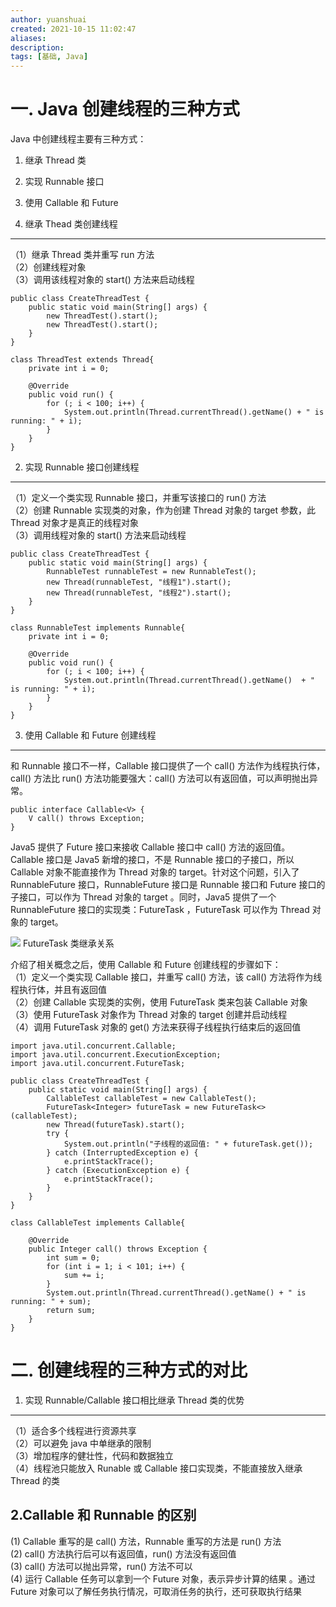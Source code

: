 ```yaml
---
author: yuanshuai
created: 2021-10-15 11:02:47
aliases: 
description:
tags: [基础, Java]
---
```



一. Java 创建线程的三种方式
=================

Java 中创建线程主要有三种方式：  
1. 继承 Thread 类  
2. 实现 Runnable 接口  
3. 使用 Callable 和 Future

1. 继承 Thead 类创建线程
-----------------

（1）继承 Thread 类并重写 run 方法  
（2）创建线程对象  
（3）调用该线程对象的 start() 方法来启动线程

```
public class CreateThreadTest {
    public static void main(String[] args) {
        new ThreadTest().start();
        new ThreadTest().start();
    }
}

class ThreadTest extends Thread{
    private int i = 0;

    @Override
    public void run() {
        for (; i < 100; i++) {
            System.out.println(Thread.currentThread().getName() + " is running: " + i);
        }
    }
}
```

2. 实现 Runnable 接口创建线程
---------------------

（1）定义一个类实现 Runnable 接口，并重写该接口的 run() 方法  
（2）创建 Runnable 实现类的对象，作为创建 Thread 对象的 target 参数，此 Thread 对象才是真正的线程对象  
（3）调用线程对象的 start() 方法来启动线程

```
public class CreateThreadTest {
    public static void main(String[] args) {
        RunnableTest runnableTest = new RunnableTest();
        new Thread(runnableTest, "线程1").start();
        new Thread(runnableTest, "线程2").start();
    }
}

class RunnableTest implements Runnable{
    private int i = 0;

    @Override
    public void run() {
        for (; i < 100; i++) {
            System.out.println(Thread.currentThread().getName()  + " is running: " + i);
        }
    }
}
```

3. 使用 Callable 和 Future 创建线程
----------------------------

和 Runnable 接口不一样，Callable 接口提供了一个 call() 方法作为线程执行体，call() 方法比 run() 方法功能要强大：call() 方法可以有返回值，可以声明抛出异常。

```
public interface Callable<V> {
    V call() throws Exception;
}
```

Java5 提供了 Future 接口来接收 Callable 接口中 call() 方法的返回值。  
Callable 接口是 Java5 新增的接口，不是 Runnable 接口的子接口，所以 Callable 对象不能直接作为 Thread 对象的 target。针对这个问题，引入了 RunnableFuture 接口，RunnableFuture 接口是 Runnable 接口和 Future 接口的子接口，可以作为 Thread 对象的 target 。同时，Java5 提供了一个 RunnableFuture 接口的实现类：FutureTask ，FutureTask 可以作为 Thread 对象的 target。

![](http://upload-images.jianshu.io/upload_images/3072290-877afd6489b5f7a7.png) FutureTask 类继承关系

介绍了相关概念之后，使用 Callable 和 Future 创建线程的步骤如下：  
（1）定义一个类实现 Callable 接口，并重写 call() 方法，该 call() 方法将作为线程执行体，并且有返回值  
（2）创建 Callable 实现类的实例，使用 FutureTask 类来包装 Callable 对象  
（3）使用 FutureTask 对象作为 Thread 对象的 target 创建并启动线程  
（4）调用 FutureTask 对象的 get() 方法来获得子线程执行结束后的返回值

```
import java.util.concurrent.Callable;
import java.util.concurrent.ExecutionException;
import java.util.concurrent.FutureTask;

public class CreateThreadTest {
    public static void main(String[] args) {
        CallableTest callableTest = new CallableTest();
        FutureTask<Integer> futureTask = new FutureTask<>(callableTest);
        new Thread(futureTask).start();
        try {
            System.out.println("子线程的返回值: " + futureTask.get());
        } catch (InterruptedException e) {
            e.printStackTrace();
        } catch (ExecutionException e) {
            e.printStackTrace();
        }
    }
}

class CallableTest implements Callable{

    @Override
    public Integer call() throws Exception {
        int sum = 0;
        for (int i = 1; i < 101; i++) {
            sum += i;
        }
        System.out.println(Thread.currentThread().getName() + " is running: " + sum);
        return sum;
    }
}
```

二. 创建线程的三种方式的对比
===============

1. 实现 Runnable/Callable 接口相比继承 Thread 类的优势
------------------------------------------

（1）适合多个线程进行资源共享  
（2）可以避免 java 中单继承的限制  
（3）增加程序的健壮性，代码和数据独立  
（4）线程池只能放入 Runable 或 Callable 接口实现类，不能直接放入继承 Thread 的类

2.Callable 和 Runnable 的区别
-------------------------

(1) Callable 重写的是 call() 方法，Runnable 重写的方法是 run() 方法  
(2) call() 方法执行后可以有返回值，run() 方法没有返回值  
(3) call() 方法可以抛出异常，run() 方法不可以  
(4) 运行 Callable 任务可以拿到一个 Future 对象，表示异步计算的结果 。通过 Future 对象可以了解任务执行情况，可取消任务的执行，还可获取执行结果